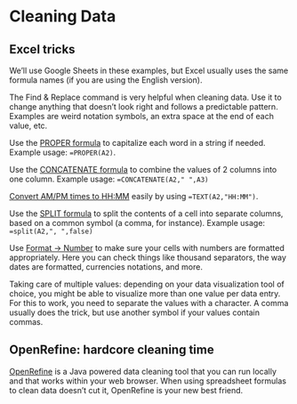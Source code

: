# Cleaning Data

## Excel tricks

We’ll use Google Sheets in these examples, but Excel usually uses the same formula names (if you are using the English version).

The Find & Replace command is very helpful when cleaning data. Use it to change anything that doesn’t look right and follows a predictable pattern. Examples are weird notation symbols, an extra space at the end of each value, etc.

Use the <a href="https://support.google.com/docs/answer/3094133?hl=en">PROPER formula</a> to capitalize each word in a string if needed. Example usage: ``=PROPER(A2)``.

Use the <a href="https://support.google.com/docs/answer/3094123?hl=en">CONCATENATE formula</a> to combine the values of 2 columns into one column. Example usage: ``=CONCATENATE(A2," ",A3)``

<a href="https://productforums.google.com/forum/#!topic/docs/V-mVXdxshmM">Convert AM/PM times to HH:MM</a> easily by using ``=TEXT(A2,"HH:MM")``.

Use the <a href="https://support.google.com/docs/answer/3094136?hl=en">SPLIT formula</a> to split the contents of a cell into separate columns, based on a common symbol (a comma, for instance). Example usage: ``=split(A2,", ",false)``

Use <a href="https://support.google.com/docs/answer/56470?hl=en">Format -> Number</a> to make sure your cells with numbers are formatted appropriately. Here you can check things like thousand separators, the way dates are formatted, currencies notations, and more.

Taking care of multiple values: depending on your data visualization tool of choice, you might be able to visualize more than one value per data entry. For this to work, you need to separate the values with a character. A comma usually does the trick, but use another symbol if your values contain commas. 

## OpenRefine: hardcore cleaning time

<a href="http://openrefine.org/">OpenRefine</a> is a Java powered data cleaning tool that you can run locally and that works within your web browser. When using spreadsheet formulas to clean data doesn’t cut it, OpenRefine is your new best friend.

